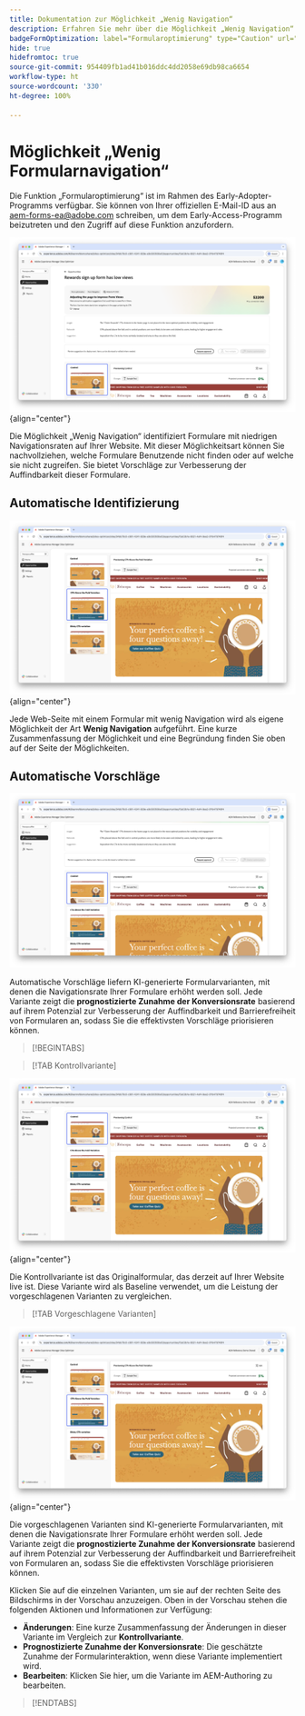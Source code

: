 ```yaml
---
title: Dokumentation zur Möglichkeit „Wenig Navigation“
description: Erfahren Sie mehr über die Möglichkeit „Wenig Navigation“ und darüber, wie Sie sie zur Verbesserung der Formularinteraktion auf Ihrer Website verwenden können.
badgeFormOptimization: label="Formularoptimierung" type="Caution" url="../../opportunity-types/form-optimization.md" tooltip="Formularoptimierung"
hide: true
hidefromtoc: true
source-git-commit: 954409fb1ad41b016ddc4dd2058e69db98ca6654
workflow-type: ht
source-wordcount: '330'
ht-degree: 100%

---
```



# Möglichkeit „Wenig Formularnavigation“

<span class="preview"> Die Funktion „Formularoptimierung“ ist im Rahmen des Early-Adopter-Programms verfügbar. Sie können von Ihrer offiziellen E-Mail-ID aus an aem-forms-ea@adobe.com schreiben, um dem Early-Access-Programm beizutreten und den Zugriff auf diese Funktion anzufordern. </span>

![Möglichkeit „Wenig Navigation“](./assets/low-navigation/hero.png){align="center"}

Die Möglichkeit „Wenig Navigation“ identifiziert Formulare mit niedrigen Navigationsraten auf Ihrer Website. Mit dieser Möglichkeitsart können Sie nachvollziehen, welche Formulare Benutzende nicht finden oder auf welche sie nicht zugreifen. Sie bietet Vorschläge zur Verbesserung der Auffindbarkeit dieser Formulare.

## Automatische Identifizierung

![Automatische Identifizierung von wenig Navigation](./assets/low-navigation/auto-identify.png){align="center"}

Jede Web-Seite mit einem Formular mit wenig Navigation wird als eigene Möglichkeit der Art **Wenig Navigation** aufgeführt. Eine kurze Zusammenfassung der Möglichkeit und eine Begründung finden Sie oben auf der Seite der Möglichkeiten.

## Automatische Vorschläge

![Automatische Vorschläge bei wenig Navigation](./assets/low-navigation/auto-suggest.png)

Automatische Vorschläge liefern KI-generierte Formularvarianten, mit denen die Navigationsrate Ihrer Formulare erhöht werden soll. Jede Variante zeigt die **prognostizierte Zunahme der Konversionsrate** basierend auf ihrem Potenzial zur Verbesserung der Auffindbarkeit und Barrierefreiheit von Formularen an, sodass Sie die effektivsten Vorschläge priorisieren können.

>[!BEGINTABS]

>[!TAB Kontrollvariante]

![Kontrollvarianten](./assets/low-navigation/control-variation.png){align="center"}

Die Kontrollvariante ist das Originalformular, das derzeit auf Ihrer Website live ist. Diese Variante wird als Baseline verwendet, um die Leistung der vorgeschlagenen Varianten zu vergleichen.

>[!TAB Vorgeschlagene Varianten]

![Vorgeschlagene Varianten](./assets/low-navigation/suggested-variations.png){align="center"}

Die vorgeschlagenen Varianten sind KI-generierte Formularvarianten, mit denen die Navigationsrate Ihrer Formulare erhöht werden soll. Jede Variante zeigt die **prognostizierte Zunahme der Konversionsrate** basierend auf ihrem Potenzial zur Verbesserung der Auffindbarkeit und Barrierefreiheit von Formularen an, sodass Sie die effektivsten Vorschläge priorisieren können.

Klicken Sie auf die einzelnen Varianten, um sie auf der rechten Seite des Bildschirms in der Vorschau anzuzeigen. Oben in der Vorschau stehen die folgenden Aktionen und Informationen zur Verfügung:

* **Änderungen**: Eine kurze Zusammenfassung der Änderungen in dieser Variante im Vergleich zur **Kontrollvariante**.
* **Prognostizierte Zunahme der Konversionsrate**: Die geschätzte Zunahme der Formularinteraktion, wenn diese Variante implementiert wird.
* **Bearbeiten**: Klicken Sie hier, um die Variante im AEM-Authoring zu bearbeiten.

>[!ENDTABS]

<!-- 

## Auto-optimize

[!BADGE Ultimate]{type=Positive tooltip="Ultimate"}

![Auto-optimize low navigation](./assets/low-views/auto-optimize.png){align="center"}

Sites Optimizer Ultimate adds the ability to deploy auto-optimization for the issues found by the low navigation opportunity.

>[!BEGINTABS]

>[!TAB Test multiple]


>[!TAB Publish selected]

{{auto-optimize-deploy-optimization-slack}}

>[!TAB Request approval]

{{auto-optimize-request-approval}}

>[!ENDTABS]

-->
